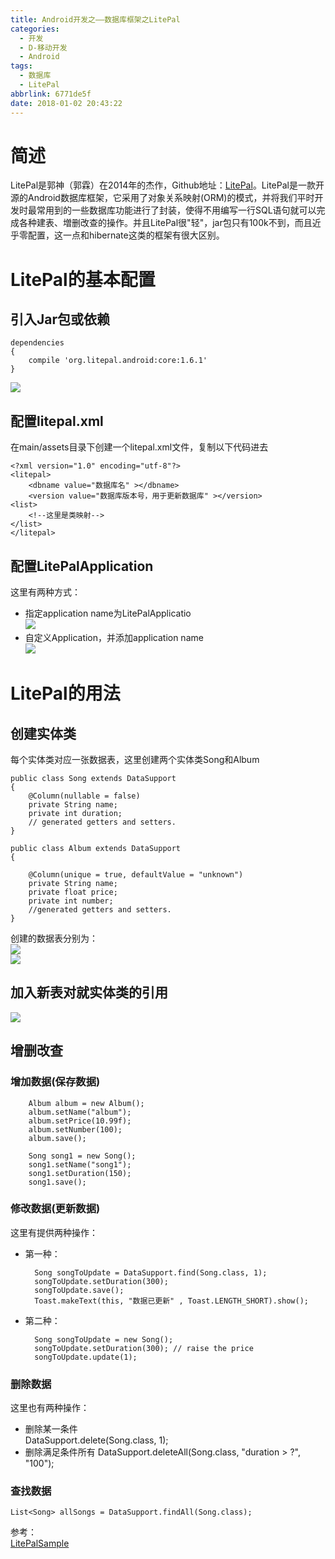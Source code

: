 ```yaml
---
title: Android开发之——数据库框架之LitePal
categories:
  - 开发
  - D-移动开发
  - Android
tags:
  - 数据库
  - LitePal
abbrlink: 6771de5f
date: 2018-01-02 20:43:22
---
```

# 简述  
LitePal是郭神（郭霖）在2014年的杰作，Github地址：[LitePal][1]。LitePal是一款开源的Android数据库框架，它采用了对象关系映射(ORM)的模式，并将我们平时开发时最常用到的一些数据库功能进行了封装，使得不用编写一行SQL语句就可以完成各种建表、増删改查的操作。并且LitePal很"轻"，jar包只有100k不到，而且近乎零配置，这一点和hibernate这类的框架有很大区别。  
<!--more-->

# LitePal的基本配置
## 引入Jar包或依赖   

	dependencies 
	{
    	compile 'org.litepal.android:core:1.6.1'
	}
![][2]
## 配置litepal.xml
在main/assets目录下创建一个litepal.xml文件，复制以下代码进去  

	<?xml version="1.0" encoding="utf-8"?>  
	<litepal>  
    	<dbname value="数据库名" ></dbname>  
    	<version value="数据库版本号，用于更新数据库" ></version>  
    <list>
        <!--这里是类映射-->  
    </list>  
	</litepal>
## 配置LitePalApplication  
这里有两种方式：   

- 指定application name为LitePalApplicatio   
![][3]
- 自定义Application，并添加application name     
![][4]  
# LitePal的用法  
## 创建实体类  
每个实体类对应一张数据表，这里创建两个实体类Song和Album  

	public class Song extends DataSupport 
	{
    	@Column(nullable = false)
		private String name;
		private int duration;
    	// generated getters and setters.
	}

	public class Album extends DataSupport 
	{

    	@Column(unique = true, defaultValue = "unknown")
    	private String name;
    	private float price;
    	private int number;
    	//generated getters and setters.
	}
创建的数据表分别为：    
![][5]  
![][6]  
## 加入新表对就实体类的引用   
![][7]
## 增删改查  
### 增加数据(保存数据)  

		Album album = new Album();
        album.setName("album");
        album.setPrice(10.99f);
        album.setNumber(100);
        album.save();

        Song song1 = new Song();
        song1.setName("song1");
        song1.setDuration(150);
        song1.save();

### 修改数据(更新数据)  
这里有提供两种操作：  
 
- 第一种：  

		Song songToUpdate = DataSupport.find(Song.class, 1);
        songToUpdate.setDuration(300);
        songToUpdate.save();
        Toast.makeText(this, "数据已更新" , Toast.LENGTH_SHORT).show();
- 第二种：   
 
        Song songToUpdate = new Song();
        songToUpdate.setDuration(300); // raise the price
        songToUpdate.update(1);
### 删除数据 
这里也有两种操作：  

- 删除某一条件  
		DataSupport.delete(Song.class, 1);
- 删除满足条件所有 
	DataSupport.deleteAll(Song.class, "duration > ?", "100");
### 查找数据  
	List<Song> allSongs = DataSupport.findAll(Song.class);      

参考：   
[LitePalSample][8]


[1]: https://github.com/LitePalFramework/LitePal
[2]: https://fastly.jsdelivr.net/gh/PGzxc/CDN@master/blog-image/litepal-compile.png
[3]: https://fastly.jsdelivr.net/gh/PGzxc/CDN@master/blog-image/LiteApplication-1.png
[4]: https://fastly.jsdelivr.net/gh/PGzxc/CDN@master/blog-image/LiteApplication-2.png
[5]: https://fastly.jsdelivr.net/gh/PGzxc/CDN@master/blog-image/litepal-album.png
[6]: https://fastly.jsdelivr.net/gh/PGzxc/CDN@master/blog-image/litepal-song.png  
[7]: https://fastly.jsdelivr.net/gh/PGzxc/CDN@master/blog-image/litepal-list.png
[8]: https://github.com/PGzxc/LitePalSample